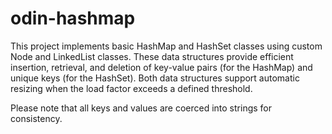 # odin-hashmap

This project implements basic HashMap and HashSet classes using custom Node and LinkedList classes.
These data structures provide efficient insertion, retrieval, and deletion of key-value pairs (for the HashMap) and unique keys (for the HashSet).
Both data structures support automatic resizing when the load factor exceeds a defined threshold.

Please note that all keys and values are coerced into strings for consistency.
